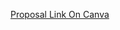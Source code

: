 [Proposal Link On Canva](https://www.canva.com/design/DAFlV6U6Rf8/z0IH8AWkscK2PK-O6N0o_w/view?utm_content=DAFlV6U6Rf8&utm_campaign=share_your_design&utm_medium=link&utm_source=shareyourdesignpanel)
